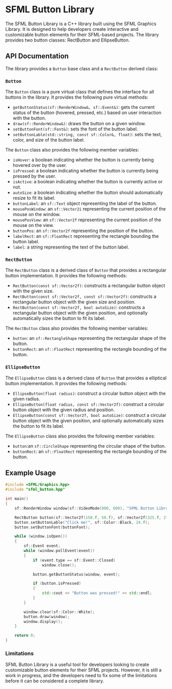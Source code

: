 # SFML Button Library

The SFML Button Library is a C++ library built using the SFML Graphics Library. It is designed to help developers create interactive and customizable button elements for their SFML-based projects. The library provides two button classes: RectButton and EllipseButton.

## API Documentation

The library provides a `Button` base class and a `RectButton` derived class:

### `Button`

The `Button` class is a pure virtual class that defines the interface for all buttons in the library. It provides the following pure virtual methods:

- `getButtonStatus(sf::RenderWindow&, sf::Event&)`: gets the current status of the button (hovered, pressed, etc.) based on user interaction with the button.
- `draw(sf::RenderWindow&)`: draws the button on a given window.
- `setButtonFont(sf::Font&)`: sets the font of the button label.
- `setButtonLable(std::string, const sf::Color&, float)`: sets the text, color, and size of the button label.

The `Button` class also provides the following member variables:

- `isHover`: a boolean indicating whether the button is currently being hovered over by the user.
- `isPressed`: a boolean indicating whether the button is currently being pressed by the user.
- `isActive`: a boolean indicating whether the button is currently active or not.
- `autoSize`: a boolean indicating whether the button should automatically resize to fit its label.
- `buttonLabel`: an `sf::Text` object representing the label of the button.
- `mousePosWindow`: an `sf::Vector2i` representing the current position of the mouse on the window.
- `mousePosView`: an `sf::Vector2f` representing the current position of the mouse on the view.
- `buttonPos`: an `sf::Vector2f` representing the position of the button.
- `labelRect`: an `sf::FloatRect` representing the rectangle bounding the button label.
- `label`: a string representing the text of the button label.

### `RectButton`

The `RectButton` class is a derived class of `Button` that provides a rectangular button implementation. It provides the following methods:

- `RectButton(const sf::Vector2f)`: constructs a rectangular button object with the given size.
- `RectButton(const sf::Vector2f, const sf::Vector2f)`: constructs a rectangular button object with the given size and position.
- `RectButton(const sf::Vector2f, bool autoSize)`: constructs a rectangular button object with the given position, and optionally automatically sizes the button to fit its label.

The `RectButton` class also provides the following member variables:

- `button`: an `sf::RectangleShape` representing the rectangular shape of the button.
- `buttonRect`: an `sf::FloatRect` representing the rectangle bounding of the button.

### `EllipseButton`

The `EllipseButton` class is a derived class of `Button` that provides a elliptical button implementation. It provides the following methods:

- `EllipseButton(float radius)`: construct a circular button object with the given radius.
- `EllipseButton(float radius, const sf::Vector2f)`: construct a circular button object with the given radius and position.
- `EllipseButton(const sf::Vector2f, bool autoSize)`: construct a circular button object with the given position, and optionally automatically sizes the button to fit its label.

The `EllipseButton` class also provides the following member variables:

- `button`:an `sf::CircleShape` representing the circular shape of the button.
- `buttonRect`: an `sf::FloatRect` representing the rectangle bounding of the button.

## Example Usage

```c++
#include <SFML/Graphics.hpp>
#include "sfml_button.hpp"

int main()
{
    sf::RenderWindow window(sf::VideoMode(800, 600), "SFML Button Library");

    RectButton button(sf::Vector2f(150.f, 50.f), sf::Vector2f(325.f, 275.f));
    button.setButtonLable("Click me!", sf::Color::Black, 24.f);
    button.setButtonFont(buttonFont);

    while (window.isOpen())
    {
        sf::Event event;
        while (window.pollEvent(event))
        {
            if (event.type == sf::Event::Closed)
                window.close();

            button.getButtonStatus(window, event);

            if (button.isPressed)
            {
                std::cout << "Button was pressed!" << std::endl;
            }
        }

        window.clear(sf::Color::White);
        button.draw(window);
        window.display();
    }

    return 0;
}
```

### Limitations
SFML Button Library is a useful tool for developers looking to create customizable button elements for their SFML projects. However, it is still a work in progress, and the developers need to fix some of the limitations before it can be considered a complete library.
